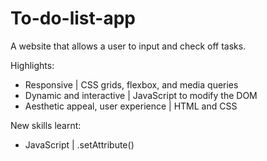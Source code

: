 # To-do-list-app
A website that allows a user to input and check off tasks. 

Highlights:

- Responsive                         | CSS grids, flexbox, and media queries 
- Dynamic and interactive            | JavaScript to modify the DOM
- Aesthetic appeal, user experience  | HTML and CSS

New skills learnt:

- JavaScript | .setAttribute() 
